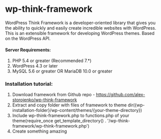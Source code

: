 # wp-think-framework

WordPress Think Framework is a developer-oriented library that gives you the ability to quickly and easily create incredible websites with WordPress. This is an extensible framework for developing WordPress themes. Based on the WordPress API.

#### Server Requirements:

1. PHP 5.4 or greater (Recommended 7.*)
2. WordPress 4.3 or later
3. MySQL 5.6 or greater OR MariaDB 10.0 or greater

### Installation tutorial:

1. Download framework from Github repo - https://github.com/alex-storojenko/wp-think-framework
2. Extract and copy folder with files of framework to theme dir({wp-installation-folder}/wp-content/themes/{your-theme-directory})
3. Include wp-think-framework.php to functions.php of your theme(require_once get_template_directory() . '/wp-think-framework/wp-think-framework.php')
4. Create something amazing